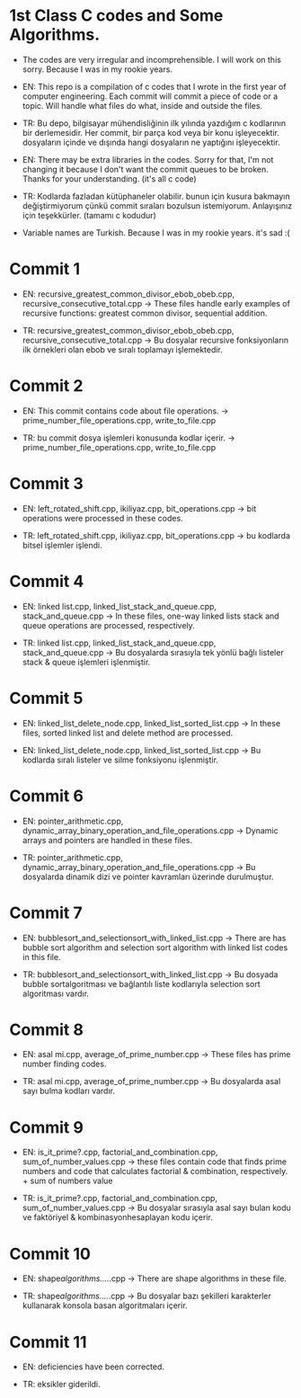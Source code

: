 # 1st Class C codes and Some Algorithms.

-   The codes are very irregular and incomprehensible. I will work on this sorry. Because I was in my rookie years.
-   EN: This repo is a compilation of c codes that I wrote in the first year of computer engineering. Each commit will commit a piece of code or a topic. Will handle what files do what, inside and outside the files.

-   TR: Bu depo, bilgisayar mühendisliğinin ilk yılında yazdığım c kodlarının bir derlemesidir. Her commit, bir parça kod veya bir konu işleyecektir. dosyaların içinde ve dışında hangi dosyaların ne yaptığını işleyecektir.

-   EN: There may be extra libraries in the codes. Sorry for that, I'm not changing it because I don't want the commit queues to be broken. Thanks for your understanding. (it's all c code)

-   TR: Kodlarda fazladan kütüphaneler olabilir. bunun için kusura bakmayın değiştirmiyorum çünkü commit sıraları bozulsun istemiyorum. Anlayışınız için teşekkürler. (tamamı c kodudur)

-   Variable names are Turkish. Because I was in my rookie years. it's sad :(

# Commit 1

-   EN: recursive_greatest_common_divisor_ebob_obeb.cpp, recursive_consecutive_total.cpp -> These files handle early examples of recursive functions: greatest common divisor, sequential addition.

-   TR: recursive_greatest_common_divisor_ebob_obeb.cpp, recursive_consecutive_total.cpp -> Bu dosyalar recursive fonksiyonların ilk örnekleri olan ebob ve sıralı toplamayı işlemektedir.

# Commit 2

-   EN: This commit contains code about file operations. -> prime_number_file_operations.cpp, write_to_file.cpp

-   TR: bu commit dosya işlemleri konusunda kodlar içerir. -> prime_number_file_operations.cpp, write_to_file.cpp

# Commit 3

-   EN: left_rotated_shift.cpp, ikiliyaz.cpp, bit_operations.cpp -> bit operations were processed in these codes.

-   TR: left_rotated_shift.cpp, ikiliyaz.cpp, bit_operations.cpp -> bu kodlarda bitsel işlemler işlendi.

# Commit 4

-   EN: linked list.cpp, linked_list_stack_and_queue.cpp, stack_and_queue.cpp -> In these files, one-way linked lists stack and queue operations are processed, respectively.

-   TR: linked list.cpp, linked_list_stack_and_queue.cpp, stack_and_queue.cpp -> Bu dosyalarda sırasıyla tek yönlü bağlı listeler stack & queue işlemleri işlenmiştir.

# Commit 5

-   EN: linked_list_delete_node.cpp, linked_list_sorted_list.cpp -> In these files, sorted linked list and delete method are processed.

-   EN: linked_list_delete_node.cpp, linked_list_sorted_list.cpp -> Bu kodlarda sıralı listeler ve silme fonksiyonu işlenmiştir.

# Commit 6

-   EN: pointer_arithmetic.cpp, dynamic_array_binary_operation_and_file_operations.cpp -> Dynamic arrays and pointers are handled in these files.

-   TR: pointer_arithmetic.cpp, dynamic_array_binary_operation_and_file_operations.cpp -> Bu dosyalarda dinamik dizi ve pointer kavramları üzerinde durulmuştur.

# Commit 7

-   EN: bubblesort_and_selectionsort_with_linked_list.cpp -> There are has bubble sort algorithm and selection sort algorithm with linked list codes in this file.

-   TR: bubblesort_and_selectionsort_with_linked_list.cpp -> Bu dosyada bubble sortalgoritması ve bağlantılı liste kodlarıyla selection sort algoritması vardır.

# Commit 8

-   EN: asal mi.cpp, average_of_prime_number.cpp -> These files has prime number finding codes.

-   TR: asal mi.cpp, average_of_prime_number.cpp -> Bu dosyalarda asal sayı bulma kodları vardır.

# Commit 9

-   EN: is_it_prime?.cpp, factorial_and_combination.cpp, sum_of_number_values.cpp -> these files contain code that finds prime numbers and code that calculates factorial & combination, respectively. + sum of numbers value

-   TR: is_it_prime?.cpp, factorial_and_combination.cpp, sum_of_number_values.cpp -> Bu dosyalar sırasıyla asal sayı bulan
    kodu ve faktöriyel & kombinasyonhesaplayan kodu içerir.

# Commit 10

-   EN: shape*algorithms....*.cpp -> There are shape algorithms in these file.

-   TR: shape*algorithms....*.cpp -> Bu dosyalar bazı şekilleri karakterler kullanarak konsola basan algoritmaları içerir.

# Commit 11

-   EN: deficiencies have been corrected.

-   TR: eksikler giderildi.
